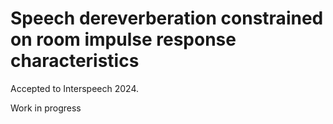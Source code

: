 # Speech dereverberation constrained on room impulse response characteristics
Accepted to Interspeech 2024.

Work in progress
